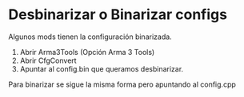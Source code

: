 # Desbinarizar o Binarizar configs

Algunos mods tienen la configuración binarizada.

1. Abrir Arma3Tools (Opción Arma 3 Tools)
2. Abrir CfgConvert
3. Apuntar al config.bin que queramos desbinarizar.

Para binarizar se sigue la misma forma pero apuntando al config.cpp